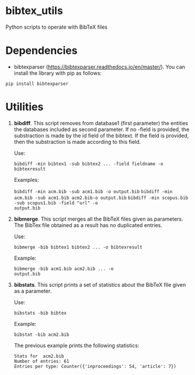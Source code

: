 # bibtex_utils
Python scripts to operate with BibTeX files

# Dependencies
* bibtexparser (https://bibtexparser.readthedocs.io/en/master/).
You can install the library with pip as follows:

<code>pip install bibtexparser</code>

# Utilities

1. **bibdiff**. This script removes from database1 (first parameter) the entities the databases included as second parameter. If no -field is provided, the substraction is made by the id field of the bibtext. If the field is provided, then the substraction is made according to this field.

	Use:

	<code>bibdiff -min bibtex1 -sub bibtex2 ... -field fieldname -o bibtexresult </code>

	Examples:

	<code>bibdiff -min acm.bib -sub acm1.bib -o output.bib</code>
	<code>bibdiff -min acm.bib -sub acm1.bib acm2.bib-o output.bib</code>
	<code>bibdiff -min scopus.bib -sub scopus1.bib -field "url" -o output.bib</code>
	

2. **bibmerge**. This script merges all the BibTeX files given as parameters. The BibTex file obtained as a result has no duplicated entries.

	Use:

	<code>bibmerge -bib bibtex1 bibtex2 ... -o bibtexresult </code>

	Example:

	<code>bibmerge -bib acm1.bib acm2.bib ... -o output.bib</code>

  
3. **bibstats**. This script prints a set of statistics about the BibTeX file given as a parameter. 

	Use:

	<code>bibstats -bib bibtex</code>

	Example:
	
	<code>bibstat -bib acm2.bib</code>
  
	The previous example prints the following statistics:
  
	
	```
	Stats for  acm2.bib
	Number of entries: 61
	Entries per type: Counter({'inproceedings': 54, 'article': 7})
	```